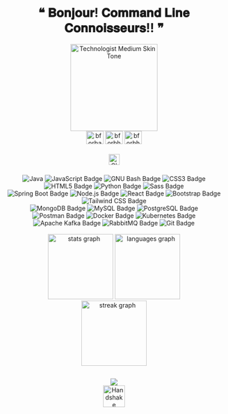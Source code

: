 <div id="header" align="center">
   <h1 align="center">
   ❝ 𝐁𝐨𝐧𝐣𝐨𝐮𝐫!  𝐂𝐨𝐦𝐦𝐚𝐧𝐝 𝐋𝐢𝐧𝐞 𝐂𝐨𝐧𝐧𝐨𝐢𝐬𝐬𝐞𝐮𝐫𝐬!! ❞
</h1>
  <img src="https://raw.githubusercontent.com/Tarikul-Islam-Anik/Animated-Fluent-Emojis/master/Emojis/People%20with%20professions/Technologist%20Medium%20Skin%20Tone.png" alt="Technologist Medium Skin Tone" width="200" height="200" />
</div>

<div align = "center">
<a href="https://linkedin.com/in/bforbahagya" target="blank"><img align="center" src="https://raw.githubusercontent.com/rahuldkjain/github-profile-readme-generator/master/src/images/icons/Social/linked-in-alt.svg" alt="bforbahagya" height="30" width="40" /></a>
<a href="https://www.hackerrank.com/bforbhagya" target="blank"><img align="center" src="https://raw.githubusercontent.com/rahuldkjain/github-profile-readme-generator/master/src/images/icons/Social/hackerrank.svg" alt="bforbhagya" height="30" width="40" /></a>
<a href="https://www.leetcode.com/bforbhagya" target="blank"><img align="center" src="https://raw.githubusercontent.com/rahuldkjain/github-profile-readme-generator/master/src/images/icons/Social/leet-code.svg" alt="bforbhagya" height="30" width="40" /></a>
</div>

###
<div align="center">
  <a href="https://bforbhagya.github.io/BhagyaPortfolioTest/" target="blank">
    <img src="https://raw.githubusercontent.com/Tarikul-Islam-Anik/Animated-Fluent-Emojis/master/Emojis/Travel%20and%20places/Globe%20Showing%20Americas.png" alt="Globe Showing Americas" width="25" height="25" />
  </a>
  <a href="mailto:bhagya.ariyarathne@gmail.com" target="blank">
  </a>
</div>



###


<div align="center">
   

   <img alt="Java" src="https://img.shields.io/badge/Java-007396.svg?logo=java&logoColor=white">
   <img src="https://img.shields.io/badge/JavaScript-F7DF1E?logo=javascript&logoColor=000&style=flat-square" alt="JavaScript Badge">
<img src="https://img.shields.io/badge/GNU%20Bash-4EAA25?logo=gnubash&logoColor=fff&style=flat-square" alt="GNU Bash Badge">
<img src="https://img.shields.io/badge/CSS3-1572B6?logo=css3&logoColor=fff&style=flat-square" alt="CSS3 Badge">
<img src="https://img.shields.io/badge/HTML5-E34F26?logo=html5&logoColor=fff&style=flat-square" alt="HTML5 Badge">
<img src="https://img.shields.io/badge/Python-3776AB?logo=python&logoColor=fff&style=flat-square" alt="Python Badge">
<img src="https://img.shields.io/badge/Sass-C69?logo=sass&logoColor=fff&style=flat-square" alt="Sass Badge">


</div>
<div align="center">
<img src="https://img.shields.io/badge/Spring%20Boot-6DB33F?logo=springboot&logoColor=fff&style=flat-square" alt="Spring Boot Badge">
<img src="https://img.shields.io/badge/Node.js-393?logo=nodedotjs&logoColor=fff&style=flat-square" alt="Node.js Badge">
   <img src="https://img.shields.io/badge/React-61DAFB?logo=react&logoColor=000&style=flat-square" alt="React Badge">
<img src="https://img.shields.io/badge/Bootstrap-7952B3?logo=bootstrap&logoColor=fff&style=flat-square" alt="Bootstrap Badge">
<img src="https://img.shields.io/badge/Tailwind%20CSS-06B6D4?logo=tailwindcss&logoColor=fff&style=flat-square" alt="Tailwind CSS Badge">

 
</div>

<div align="center">

 <img src="https://img.shields.io/badge/MongoDB-47A248?logo=mongodb&logoColor=fff&style=flat-square" alt="MongoDB Badge">
 <img src="https://img.shields.io/badge/MySQL-4479A1?logo=mysql&logoColor=fff&style=flat-square" alt="MySQL Badge">
 <img src="https://img.shields.io/badge/PostgreSQL-4169E1?logo=postgresql&logoColor=fff&style=flat-square" alt="PostgreSQL Badge">

</div>

<div align="center">
   <img src="https://img.shields.io/badge/Postman-FF6C37?logo=postman&logoColor=fff&style=flat-square" alt="Postman Badge">
   <img src="https://img.shields.io/badge/Docker-2496ED?logo=docker&logoColor=fff&style=flat-square" alt="Docker Badge">
   <img src="https://img.shields.io/badge/Kubernetes-326CE5?logo=kubernetes&logoColor=fff&style=flat-square" alt="Kubernetes Badge">
<img src="https://img.shields.io/badge/Apache%20Kafka-231F20?logo=apachekafka&logoColor=fff&style=flat-square" alt="Apache Kafka Badge">
<img src="https://img.shields.io/badge/RabbitMQ-F60?logo=rabbitmq&logoColor=fff&style=flat-square" alt="RabbitMQ Badge">
<img src="https://img.shields.io/badge/Git-F05032?logo=git&logoColor=fff&style=flat-square" alt="Git Badge">
  

</div>


<br clear="both">

<div align="center">
  <img src="https://github-readme-stats.vercel.app/api?username=bforbhagya&hide_title=false&hide_rank=false&show_icons=true&include_all_commits=true&count_private=true&disable_animations=false&theme=github_dark&locale=en&hide_border=false&order=1&custom_title=Stats" height="150" alt="stats graph"  />
  <img src="https://github-readme-stats.vercel.app/api/top-langs?username=bforbhagya&locale=en&hide_title=false&layout=compact&card_width=320&langs_count=5&theme=github_dark&hide_border=false&order=2&custom_title=Languages" height="150" alt="languages graph"  />
</div>





<div align="center">
  <img src="https://streak-stats.demolab.com?user=bforbhagya&locale=en&mode=daily&theme=github_dark&hide_border=false&border_radius=5&order=3" height="150" alt="streak graph"  />
</div>

##
<div align="center">
  <img src="https://komarev.com/ghpvc/?username=bforBhagya&color=green" />
</div>

<div align="center">
 <img src="https://raw.githubusercontent.com/Tarikul-Islam-Anik/Telegram-Animated-Emojis/main/People/Handshake.webp" alt="Handshake" width="50" height="50" />

</div>

